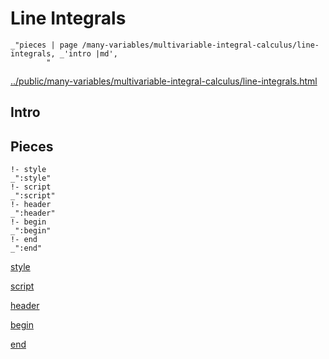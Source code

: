 # Line Integrals

    _"pieces | page /many-variables/multivariable-integral-calculus/line-integrals, _'intro |md',
            "

[../public/many-variables/multivariable-integral-calculus/line-integrals.html](# "save:")


## Intro

## Pieces

    !- style
    _":style"
    !- script
    _":script"
    !- header
    _":header"
    !- begin
    _":begin"
    !- end
    _":end"

[style]() 

[script]()

[header]()

[begin]()

[end]()

